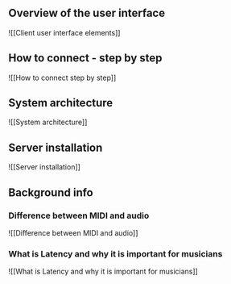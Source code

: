 



## Overview of the user interface

![[Client user interface elements]]

## How to connect - step by step

![[How to connect step by step]]


## System architecture

![[System architecture]]

## Server installation

![[Server installation]]


## Background info

### Difference between MIDI and audio

![[Difference between MIDI and audio]]

### What is Latency and why it is important for musicians
![[What is Latency and why it is important for musicians]]